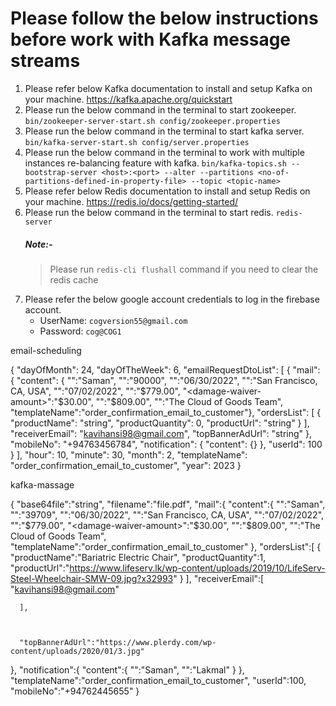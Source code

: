 # Please follow the below instructions before work with Kafka message streams

1. Please refer below Kafka documentation to install and setup Kafka on your machine. https://kafka.apache.org/quickstart
2. Please run the below command in the terminal to start zookeeper. `bin/zookeeper-server-start.sh config/zookeeper.properties`
2. Please run the below command in the terminal to start kafka server. `bin/kafka-server-start.sh config/server.properties`
3. Please run the below command in the terminal to work with multiple instances re-balancing feature with kafka.
   `bin/kafka-topics.sh --bootstrap-server <host>:<port> --alter --partitions <no-of-partitions-defined-in-property-file> --topic <topic-name>`
4. Please refer below Redis documentation to install and setup Redis on your machine. https://redis.io/docs/getting-started/
5. Please run the below command in the terminal to start redis. `redis-server`
   ##### Note:-
   >  Please run `redis-cli flushall` command if you need to clear the redis cache
6. Please refer the below google account credentials to log in the firebase account.
   * UserName: `cogversion55@gmail.com`
   * Password: `cog@COG1`

email-scheduling

{
"dayOfMonth": 24,
"dayOfTheWeek": 6,
"emailRequestDtoList": [
{
"mail": {
"content": { "<receiver-name>":"Saman",
"<order-no>":"90000",
"<delivery-date>":"06/30/2022",
"<delivery-location-address>":"San Francisco, CA, USA",
"<pick-up-date>":"07/02/2022",
"<total-rental-amount>":"$779.00",
"<damage-waiver-amount>":"$30.00",
"<total-paid-amount>":"$809.00",
"<mail-send-by>":"The Cloud of Goods Team",
"templateName":"order_confirmation_email_to_customer"},
"ordersList": [
{
"productName": "string",
"productQuantity": 0,
"productUrl": "string"
}
],
"receiverEmail": "kavihansi98@gmail.com",
"topBannerAdUrl": "string"
},
"mobileNo": "+94763456784",
"notification": {
"content": {}
},
"userId": 100
}
],
"hour": 10,
"minute": 30,
"month": 2,
"templateName": "order_confirmation_email_to_customer",
"year": 2023
}


kafka-massage 

{
"base64file":"string",
"filename":"file.pdf",
"mail":{
"content":{
"<receiver-name>":"Saman",
"<order-no>":"39709",
"<delivery-date>":"06/30/2022",
"<delivery-location-address>":"San Francisco, CA, USA",
"<pick-up-date>":"07/02/2022",
"<total-rental-amount>":"$779.00",
"<damage-waiver-amount>":"$30.00",
"<total-paid-amount>":"$809.00",
"<mail-send-by>":"The Cloud of Goods Team",
"templateName":"order_confirmation_email_to_customer"
},
"ordersList":[
{
"productName":"Bariatric Electric Chair",
"productQuantity":1,
"productUrl":"https://www.lifeserv.lk/wp-content/uploads/2019/10/LifeServ-Steel-Wheelchair-SMW-09.jpg?x32993"
}
],
"receiverEmail":[
"kavihansi98@gmail.com"

      ],



      "topBannerAdUrl":"https://www.plerdy.com/wp-content/uploads/2020/01/3.jpg"
},
"notification":{
"content":{
"<user-name>":"Saman",
"<vendor-name>":"Lakmal"
}
},
"templateName":"order_confirmation_email_to_customer",
"userId":100,
"mobileNo":"+94762445655"
}